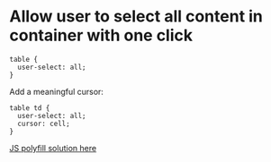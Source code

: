 # Allow user to select all content in container with one click

```
table {
  user-select: all;
}
```

Add a meaningful cursor:

```
table td {
  user-select: all;
  cursor: cell;
}
```

[JS polyfill solution here](https://css.christmas/2019/5)
